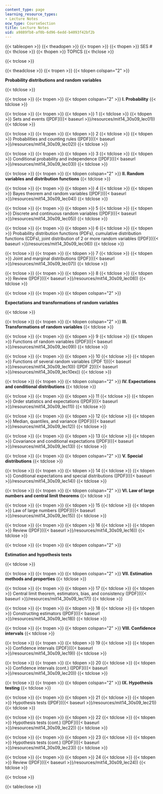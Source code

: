 ```yaml
---
content_type: page
learning_resource_types:
- Lecture Notes
ocw_type: CourseSection
title: Lecture Notes
uid: a9889fb8-af0b-6d96-6edd-b4093f42bf2b
---
```


{{< tableopen >}}
{{< theadopen >}}
{{< tropen >}}
{{< thopen >}}
SES #
{{< thclose >}}
{{< thopen >}}
TOPICS
{{< thclose >}}

{{< trclose >}}

{{< theadclose >}}
{{< tropen >}}
{{< tdopen colspan="2" >}}


**Probability distributions and random variables**


{{< tdclose >}}

{{< trclose >}}
{{< tropen >}}
{{< tdopen colspan="2" >}}
**I. Probability**
{{< tdclose >}}

{{< trclose >}}
{{< tropen >}}
{{< tdopen >}}
1
{{< tdclose >}}
{{< tdopen >}}
Sets and events ([PDF]({{< baseurl >}}/resources/mit14_30s09_lec01))
{{< tdclose >}}

{{< trclose >}}
{{< tropen >}}
{{< tdopen >}}
2
{{< tdclose >}}
{{< tdopen >}}
Probabilities and counting rules ([PDF]({{< baseurl >}}/resources/mit14_30s09_lec02))
{{< tdclose >}}

{{< trclose >}}
{{< tropen >}}
{{< tdopen >}}
3
{{< tdclose >}}
{{< tdopen >}}
Conditional probability and independence ([PDF]({{< baseurl >}}/resources/mit14_30s09_lec03))
{{< tdclose >}}

{{< trclose >}}
{{< tropen >}}
{{< tdopen colspan="2" >}}
**II. Random variables and distribution functions**
{{< tdclose >}}

{{< trclose >}}
{{< tropen >}}
{{< tdopen >}}
4
{{< tdclose >}}
{{< tdopen >}}
Bayes theorem and random variables ([PDF]({{< baseurl >}}/resources/mit14_30s09_lec04))
{{< tdclose >}}

{{< trclose >}}
{{< tropen >}}
{{< tdopen >}}
5
{{< tdclose >}}
{{< tdopen >}}
Discrete and continuous random variables ([PDF]({{< baseurl >}}/resources/mit14_30s09_lec05))
{{< tdclose >}}

{{< trclose >}}
{{< tropen >}}
{{< tdopen >}}
6
{{< tdclose >}}
{{< tdopen >}}
Probability distribution functions (PDFs), cumulative distribution functions (CDFs), joint distribution of 2 or more random variables ([PDF]({{< baseurl >}}/resources/mit14_30s09_lec06))
{{< tdclose >}}

{{< trclose >}}
{{< tropen >}}
{{< tdopen >}}
7
{{< tdclose >}}
{{< tdopen >}}
Joint and marginal distributions ([PDF]({{< baseurl >}}/resources/mit14_30s09_lec07))
{{< tdclose >}}

{{< trclose >}}
{{< tropen >}}
{{< tdopen >}}
8
{{< tdclose >}}
{{< tdopen >}}
Review ([PDF]({{< baseurl >}}/resources/mit14_30s09_lec08))
{{< tdclose >}}

{{< trclose >}}
{{< tropen >}}
{{< tdopen colspan="2" >}}


**Expectations and transformations of random variables**


{{< tdclose >}}

{{< trclose >}}
{{< tropen >}}
{{< tdopen colspan="2" >}}
**III. Transformations of random variables**
{{< tdclose >}}

{{< trclose >}}
{{< tropen >}}
{{< tdopen >}}
9
{{< tdclose >}}
{{< tdopen >}}
Functions of random variables ([PDF]({{< baseurl >}}/resources/mit14_30s09_lec09))
{{< tdclose >}}

{{< trclose >}}
{{< tropen >}}
{{< tdopen >}}
10
{{< tdclose >}}
{{< tdopen >}}
Functions of several random variables ([PDF 1]({{< baseurl >}}/resources/mit14_30s09_lec10)) ([PDF 2]({{< baseurl >}}/resources/mit14_30s09_lec10ex))
{{< tdclose >}}

{{< trclose >}}
{{< tropen >}}
{{< tdopen colspan="2" >}}
**IV. Expectations and conditional distributions**
{{< tdclose >}}

{{< trclose >}}
{{< tropen >}}
{{< tdopen >}}
11
{{< tdclose >}}
{{< tdopen >}}
Order statistics and expectations ([PDF]({{< baseurl >}}/resources/mit14_30s09_lec11))
{{< tdclose >}}

{{< trclose >}}
{{< tropen >}}
{{< tdopen >}}
12
{{< tdclose >}}
{{< tdopen >}}
Median, quantiles, and variance ([PDF]({{< baseurl >}}/resources/mit14_30s09_lec12))
{{< tdclose >}}

{{< trclose >}}
{{< tropen >}}
{{< tdopen >}}
13
{{< tdclose >}}
{{< tdopen >}}
Covariance and conditional expectations ([PDF]({{< baseurl >}}/resources/mit14_30s09_lec13))
{{< tdclose >}}

{{< trclose >}}
{{< tropen >}}
{{< tdopen colspan="2" >}}
**V. Special distributions**
{{< tdclose >}}

{{< trclose >}}
{{< tropen >}}
{{< tdopen >}}
14
{{< tdclose >}}
{{< tdopen >}}
Conditional expectations and special distributions ([PDF]({{< baseurl >}}/resources/mit14_30s09_lec14))
{{< tdclose >}}

{{< trclose >}}
{{< tropen >}}
{{< tdopen colspan="2" >}}
**VI. Law of large numbers and central limit theorems**
{{< tdclose >}}

{{< trclose >}}
{{< tropen >}}
{{< tdopen >}}
15
{{< tdclose >}}
{{< tdopen >}}
Law of large numbers ([PDF]({{< baseurl >}}/resources/mit14_30s09_lec15))
{{< tdclose >}}

{{< trclose >}}
{{< tropen >}}
{{< tdopen >}}
16
{{< tdclose >}}
{{< tdopen >}}
Review ([PDF]({{< baseurl >}}/resources/mit14_30s09_lec16))
{{< tdclose >}}

{{< trclose >}}
{{< tropen >}}
{{< tdopen colspan="2" >}}


**Estimation and hypothesis tests**


{{< tdclose >}}

{{< trclose >}}
{{< tropen >}}
{{< tdopen colspan="2" >}}
**VII. Estimation methods and properties**
{{< tdclose >}}

{{< trclose >}}
{{< tropen >}}
{{< tdopen >}}
17
{{< tdclose >}}
{{< tdopen >}}
Central limit theorem, estimators, bias, and consistency ([PDF]({{< baseurl >}}/resources/mit14_30s09_lec17))
{{< tdclose >}}

{{< trclose >}}
{{< tropen >}}
{{< tdopen >}}
18
{{< tdclose >}}
{{< tdopen >}}
Constructing estimators ([PDF]({{< baseurl >}}/resources/mit14_30s09_lec18))
{{< tdclose >}}

{{< trclose >}}
{{< tropen >}}
{{< tdopen colspan="2" >}}
**VIII. Confidence intervals**
{{< tdclose >}}

{{< trclose >}}
{{< tropen >}}
{{< tdopen >}}
19
{{< tdclose >}}
{{< tdopen >}}
Confidence intervals ([PDF]({{< baseurl >}}/resources/mit14_30s09_lec19))
{{< tdclose >}}

{{< trclose >}}
{{< tropen >}}
{{< tdopen >}}
20
{{< tdclose >}}
{{< tdopen >}}
Confidence intervals (cont.) ([PDF]({{< baseurl >}}/resources/mit14_30s09_lec20))
{{< tdclose >}}

{{< trclose >}}
{{< tropen >}}
{{< tdopen colspan="2" >}}
**IX. Hypothesis testing**
{{< tdclose >}}

{{< trclose >}}
{{< tropen >}}
{{< tdopen >}}
21
{{< tdclose >}}
{{< tdopen >}}
Hypothesis tests ([PDF]({{< baseurl >}}/resources/mit14_30s09_lec21))
{{< tdclose >}}

{{< trclose >}}
{{< tropen >}}
{{< tdopen >}}
22
{{< tdclose >}}
{{< tdopen >}}
Hypothesis tests (cont.) ([PDF]({{< baseurl >}}/resources/mit14_30s09_lec22))
{{< tdclose >}}

{{< trclose >}}
{{< tropen >}}
{{< tdopen >}}
23
{{< tdclose >}}
{{< tdopen >}}
Hypothesis tests (cont.) ([PDF]({{< baseurl >}}/resources/mit14_30s09_lec23))
{{< tdclose >}}

{{< trclose >}}
{{< tropen >}}
{{< tdopen >}}
24
{{< tdclose >}}
{{< tdopen >}}
Review ([PDF]({{< baseurl >}}/resources/mit14_30s09_lec24))
{{< tdclose >}}

{{< trclose >}}

{{< tableclose >}}
